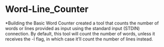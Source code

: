 # Word-Line_Counter
*Building the Basic Word Counter
 created a tool that counts the number of words or lines provided as input
using the standard input (STDIN) connection. By default, this tool will count
the number of words, unless it receives the -l flag, in which case it’ll count the
number of lines instead.
